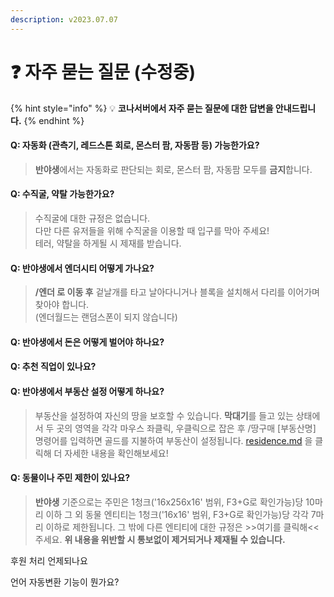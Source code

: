 ```yaml
---
description: v2023.07.07
---
```


# ❓ 자주 묻는 질문 (수정중)

{% hint style="info" %}
💡 **코나서버에서 자주 묻는 질문에 대한 답변을 안내드립니다.**
{% endhint %}

#### **Q: 자동화 (관측기, 레드스톤 회로, 몬스터 팜, 자동팜 등) 가능한가요?**

> **반야생**에서는 자동화로 판단되는 회로, 몬스터 팜, 자동팜 모두를 **금지**합니다.

#### **Q: 수직굴, 약탈 가능한가요?**

> 수직굴에 대한 규정은 없습니다. \
> 다만 다른 유저들을 위해 수직굴을 이용할 때 입구를 막아 주세요!\
> 테러, 약탈을 하게될 시 제재를 받습니다.

#### **Q: 반야생에서 엔더시티 어떻게 가나요?**

> **/엔더 로 이동 후** 겉날개를 타고 날아다니거나 블록을 설치해서 다리를 이어가며 찾아야 합니다.\
> (엔더월드는 랜덤스폰이 되지 않습니다)

#### **Q: 반야생에서 돈은 어떻게 벌어야 하나요?**

>
>
> ####

#### Q: 추천 직업이 있나요?

#### **Q: 반야생에서 부동산 설정 어떻게 하나요?**

> 부동산을 설정하여 자신의 땅을 보호할 수 있습니다. **막대기**를 들고 있는 상태에서 두 곳의 영역을 각각 마우스 좌클릭, 우클릭으로 잡은 후 /땅구매 \[부동산명] 명령어를 입력하면 골드를 지불하여 부동산이 설정됩니다. [residence.md](../guide/undefined-1/residence.md "mention") 을 클릭해 더 자세한 내용을 확인해보세요!

#### **Q: 동물이나 주민 제한이 있나요?**

> **반야생** 기준으로는 주민은 1청크('16x256x16' 범위, F3+G로 확인가능)당 10마리 이하 그 외 동물 엔티티는 1청크('16x16' 범위, F3+G로 확인가능)당 각각 7마리 이하로 제한됩니다. 그 밖에 다른 엔티티에 대한 규정은 >>여기를 클릭해<< 주세요. **위 내용을 위반할 시 통보없이 제거되거나 제재될 수 있습니다.**

후원 처리 언제되나요



언어 자동변환 기능이 뭔가요?



